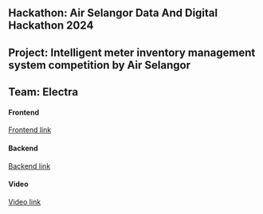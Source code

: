 ## Hackathon: Air Selangor Data And Digital Hackathon 2024
## Project: Intelligent meter inventory management system competition by Air Selangor
## Team: Electra


#### Frontend
[Frontend link](https://imims-frontend.vercel.app/)

#### Backend
[Backend link]([https://nextjs.org/](http://imims-2.us-west-2.elasticbeanstalk.com/admin/login/?next=/admin/))

#### Video
[Video link]([https://nextjs.org/](https://www.youtube.com/watch?v=GSayOZMUA5o))
